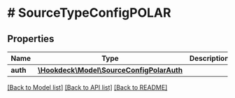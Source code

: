 # # SourceTypeConfigPOLAR

## Properties

Name | Type | Description | Notes
------------ | ------------- | ------------- | -------------
**auth** | [**\Hookdeck\Model\SourceConfigPolarAuth**](SourceConfigPolarAuth.md) |  | [optional]

[[Back to Model list]](../../README.md#models) [[Back to API list]](../../README.md#endpoints) [[Back to README]](../../README.md)
